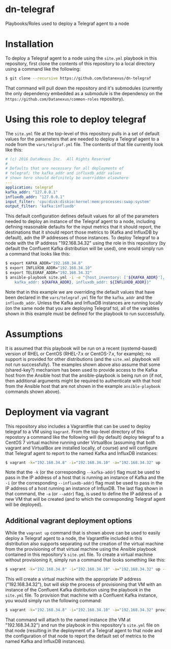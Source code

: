 # dn-telegraf
Playbooks/Roles used to deploy a Telegraf agent to a node

# Installation
To deploy a Telegraf agent to a node using the `site.yml` playbook in this repository, first clone the contents of this repository to a local directory using a command like the following:

```bash
$ git clone --recursive https://github.com/Datanexus/dn-telegraf
```

That command will pull down the repository and it's submodules (currently the only dependency embedded as a submodule is the dependency on the `https://github.com/Datanexus/common-roles` repository).

# Using this role to deploy telegraf
The `site.yml` file at the top-level of this repository pulls in a set of default values for the parameters that are needed to deploy a Telegraf agent to a node from the `vars/telgraf.yml` file.  The contents of that file currently look like this:

```yaml
# (c) 2016 DataNexus Inc.  All Rights Reserved
#
# Defaults that are necessary for all deployments of
# telegraf; the kafka_addr and influxdb_addr values
# shown here should definitely be overridden elsewhere
---
application: telegraf
kafka_addr: "127.0.0.1"
influxdb_addr: "127.0.0.1"
input_filter: 'cpu:disk:diskio:kernel:mem:processes:swap:system'
output_filter: 'kafka:influxdb'
```

This default configuration defines default values for all of the parameters needed to deploy an instance of the Telegraf agent to a node, including defining reasonable defaults for the input metrics that it should report, the destinations that it should report those metrics to (Kafka and InfluxDB by default), adn the IP addresses of those instances.  To deploy Telegraf to a node with the IP address "192.168.34.32" using the role in this repository (by default the Confluent Kafka distribution will be used), one would simply run a command that looks like this:

```bash
$ export KAFKA_ADDR="192.168.34.8"
$ export INFLUXDB_ADDR="192.168.34.10"
$ export TELEGRAF_ADDR="192.168.34.32"
$ ansible-playbook site.yml -i -e "{host_inventory: ['${KAFKA_ADDR}'], \
    kafka_addr: ${KAFKA_ADDR}, influxdb_addr: ${INFLUXDB_ADDR}}"
```
Note that in this example we are overriding the default values that have been declared in the `vars/telegraf.yml` file for the `kafka_addr` and the `influxdb_addr`.  Unless the Kafka and InfluxDB instances are running locally (on the same node that you are deploying Telegraf to), all of the variables shown in this example must be defined for the playbook to run successfully.

# Assumptions
It is assumed that this playbook will be run on a recent (systemd-based) version of RHEL or CentOS (RHEL-7.x or CentOS-7.x, for example); no support is provided for other distributions (and the `site.xml` playbook will not run successfully).  The examples shown above also assume that some (shared-key?) mechanism has been used to provide access to the Kafka host from the Ansible host that the ansible-playbook is being run on (if not, then additional arguments might be required to authenticate with that host from the Ansible host that are not shown in the example `ansible-playbook` commands shown above).

# Deployment via vagrant
This repository also includes a Vagrantfile that can be used to deploy telegraf to a VM using `Vagrant`.  From the top-level directory of this repostory a command like the following will (by default) deploy telegraf to a CentOS 7 virtual machine running under VirtualBox (assuming that both vagrant and VirtualBox are installed locally, of course) and will configure that Telegraf agent to report to the named Kafka and InfluxDB instances:

```bash
$ vagrant -k="192.168.34.8" -i="192.168.34.10" -a="192.168.34.32" up
```

Note that the `-k` (or the corresponding `--kafka-addr`) flag must be used to pass in the IP address of a host that is running an instance of Kafka and the `-i` (or the corresponding `--influxdb-addr`) flag must be used to pass in the IP address of a host running an instance of InfluxDB.  The last flag shown in that command, the `-a` (or `--addr`) flag, is used to define the IP address of a new VM that will be created (and to which the corresponding Telegraf agent will be deployed).

## Additional vagrant deployment options
While the `vagrant up` command that is shown above can be used to easily deploy a Telegraf agent to a node, the Vagrantfile included in this distribution also supports separating out the creation of the virtual machine from the provisioning of that virtual machine using the Ansible playbook contained in this repository's `site.yml` file. To create a virtual machine without provisioning it, simply run a command that looks something like this:

```bash
$ vagrant -k="192.168.34.8" -i="192.168.34.10" -a="192.168.34.32" up --no-provision
```

This will create a virtual machine with the appropriate IP address ("192.168.34.32"), but will skip the process of provisioning that VM with an instance of the Confluent Kafka distribution using the playbook in the `site.yml` file.  To provision that machine with a Confluent Kafka instance, you would simply run the following command:

```bash
$ vagrant -k="192.168.34.8" -i="192.168.34.10" -a="192.168.34.32" provision
```

That command will attach to the named instance (the VM at "192.168.34.32") and run the playbook in this repository's `site.yml` file on that node (resulting in the deployment of a Telegraf agent to that node and the configuration of that node to report the default set of metrics to the named Kafka and InfluxDB instances).